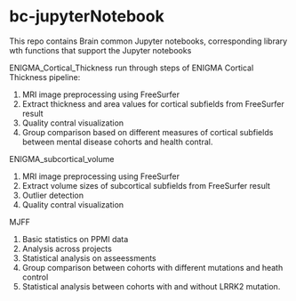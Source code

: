 # bc-jupyterNotebook
This repo contains Brain common Jupyter notebooks, corresponding library wth functions that support the Jupyter notebooks

ENIGMA_Cortical_Thickness run through steps of ENIGMA Cortical Thickness pipeline:
1. MRI image preprocessing using FreeSurfer
2. Extract thickness and area values for cortical subfields from FreeSurfer result
3. Quality contral visualization
4. Group comparison based on different measures of cortical subfields between mental disease cohorts and health contral.


ENIGMA_subcortical_volume
1. MRI image preprocessing using FreeSurfer
2. Extract volume sizes of subcortical subfields from FreeSurfer result
3. Outlier detection
3. Quality contral visualization


MJFF
1. Basic statistics on PPMI data
2. Analysis across projects
3. Statistical analysis on asseessments
4. Group comparison between cohorts with different mutations and heath control
5. Statistical analysis between cohorts with and without LRRK2 mutation.




